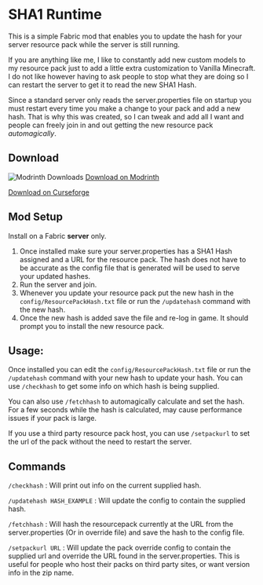 
# SHA1 Runtime

This is a simple Fabric mod that enables you to update the hash for your server resource pack while the server is still running.

If you are anything like me, I like to constantly add new custom models to my resource pack just to add a little extra customization to Vanilla Minecraft. I do not like however having to ask people to stop what they are doing so I can restart the server to get it to read the new SHA1 Hash.

Since a standard server only reads the server.properties file on startup you must restart every time you make a change to your pack and add a new hash. That is why this was created, so I can tweak and add all I want and people can freely join in and out getting the new resource pack *automagically*.
## Download
![Modrinth Downloads](https://img.shields.io/modrinth/dt/YoRtMPzM?color=modrinth&logo=modrinth) [Download on Modrinth](https://modrinth.com/mod/sha1runtime)

[Download on Curseforge](https://www.curseforge.com/minecraft/mc-mods/sha1runtime)
## Mod Setup

Install on a Fabric __server__ only.

1. Once installed make sure your server.properties has a SHA1 Hash assigned and a URL for the resource pack. The hash does not have to be accurate as the config file that is generated will be used to serve your updated hashes.
2. Run the server and join.
3. Whenever you update your resource pack put the new hash in the `config/ResourcePackHash.txt` file or run the `/updatehash` command with the new hash.
4. Once the new hash is added save the file and re-log in game. It should prompt you to install the new resource pack.

## Usage:

Once installed you can edit the `config/ResourcePackHash.txt` file or run the `/updatehash` command with your new hash to update your hash.
You can use `/checkhash` to get some info on which hash is being supplied.

You can also use `/fetchhash` to automagically calculate and set the hash. For a few seconds while the hash is calculated, may cause performance issues if your pack is large.

If you use a third party resource pack host, you can use `/setpackurl` to set the url of the pack without the need to restart the server.

## Commands
`/checkhash` : Will print out info on the current supplied hash.

`/updatehash HASH_EXAMPLE` : Will update the config to contain the supplied hash.

`/fetchhash` : Will hash the resourcepack currently at the URL from the server.properties (Or in override file) and save the hash to the config file.

`/setpackurl URL` : Will update the pack override config to contain the supplied url and override the URL found in the server.properties. This is useful for people who host their packs on third party sites, or want version info in the zip name.
